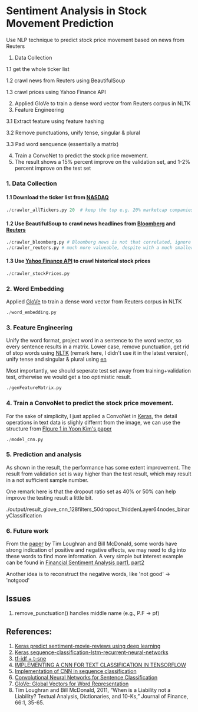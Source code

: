 # Sentiment Analysis in Stock Movement Prediction
Use NLP technique to predict stock price movement based on news from Reuters

1. Data Collection

  1.1 get the whole ticker list
  
  1.2 crawl news from Reuters using BeautifulSoup
  
  1.3 crawl prices using Yahoo Finance API
  
2. Applied GloVe to train a dense word vector from Reuters corpus in NLTK
3. Feature Engineering

  3.1 Extract feature using feature hashing
  
  3.2 Remove punctuations, unify tense, singular & plural
  
  3.3 Pad word senquence (essentially a matrix)
  
4. Train a ConvoNet to predict the stock price movement.
5. The result shows a 15% percent improve on the validation set, and 1-2% percent improve on the test set


### 1. Data Collection


#### 1.1 Download the ticker list from [NASDAQ](http://www.nasdaq.com/screening/companies-by-industry.aspx)

```python
./crawler_allTickers.py 20  # keep the top e.g. 20% marketcap companies
```

#### 1.2 Use BeautifulSoup to crawl news headlines from [Bloomberg](http://www.bloomberg.com/search?query=goog&sort=time:desc) and [Reuters](http://www.reuters.com/finance/stocks/overview?symbol=FB.O)

```python
./crawler_bloomberg.py # Bloomberg news is not that correlated, ignore this data at this moment
./crawler_reuters.py # much more valueable, despite with a much smaller size
```

#### 1.3 Use [Yahoo Finance API](https://pypi.python.org/pypi/yahoo-finance/1.1.4) to crawl historical stock prices

```python
./crawler_stockPrices.py
```

### 2. Word Embedding

Applied [GloVe](https://github.com/lazyprogrammer/machine_learning_examples/blob/master/nlp_class2/glove.py) to train a dense word vector from Reuters corpus in NLTK

```python
./word_embedding.py
```

### 3. Feature Engineering

Unify the word format, project word in a sentence to the word vector, so every sentence results in a matrix.
Lower case, remove punctuation, get rid of stop words using [NLTK](http://www.nltk.org/) (remark here, I didn't use it in the latest version), unify tense and singular & plural using [en](https://www.nodebox.net/code/index.php/Linguistics#verb_conjugation)

Most importantly, we should seperate test set away from training+validation test, otherwise we would get a too optimistic result.

```python
./genFeatureMatrix.py
```

### 4. Train a ConvoNet to predict the stock price movement. 

For the sake of simplicity, I just applied a ConvoNet in [Keras](http://machinelearningmastery.com/handwritten-digit-recognition-using-convolutional-neural-networks-python-keras/), the detail operations in text data is slighly differnt from the image, we can use the structure from [FIgure 1 in Yoon Kim's paper](http://www.aclweb.org/anthology/D14-1181)

```python
./model_cnn.py
```

### 5. Prediction and analysis

As shown in the result, the performance has some extent improvement. The result from validation set is way higher than the test result, which may result in a not sufficient sample number.

One remark here is that the dropout ratio set as 40% or 50% can help improve the testing result a little bit.

./output/result_glove_cnn_128filters_50dropout_1hiddenLayer64nodes_binaryClassification

### 6. Future work

From the [paper](https://papers.ssrn.com/sol3/papers.cfm?abstract_id=1331573) by Tim Loughran and Bill McDonald, some words have strong indication of positive and negative effects, we may need to dig into these words to find more information. A very simple but interest example can be found in [Financial Sentiment Analysis part1](http://francescopochetti.com/scrapying-around-web/), [part2](http://francescopochetti.com/financial-blogs-sentiment-analysis-part-crawling-web/)

Another idea is to reconstruct the negative words, like 'not good' -> 'notgood'


## Issues
1. remove_punctuation() handles middle name (e.g., P.F -> pf)

## References:
1. [Keras predict sentiment-movie-reviews using deep learning](http://machinelearningmastery.com/predict-sentiment-movie-reviews-using-deep-learning/)
2. [Keras sequence-classification-lstm-recurrent-neural-networks](http://machinelearningmastery.com/sequence-classification-lstm-recurrent-neural-networks-python-keras/)
3. [tf-idf + t-sne](https://github.com/lazyprogrammer/machine_learning_examples/blob/master/nlp_class2/tfidf_tsne.py)
4. [IMPLEMENTING A CNN FOR TEXT CLASSIFICATION IN TENSORFLOW](http://www.wildml.com/2015/12/implementing-a-cnn-for-text-classification-in-tensorflow/)
5. [Implementation of CNN in sequence classification](https://github.com/dennybritz/cnn-text-classification-tf)
6. [Convolutional Neural Networks for Sentence Classification](http://www.aclweb.org/anthology/D14-1181)
7. [GloVe: Global Vectors for Word Representation](http://www-nlp.stanford.edu/pubs/glove.pdf)
8. Tim Loughran and Bill McDonald, 2011, “When is a Liability not a Liability?  Textual Analysis, Dictionaries, and 10-Ks,” Journal of Finance, 66:1, 35-65.
